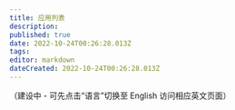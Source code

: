 ```yaml
---
title: 应用列表
description: 
published: true
date: 2022-10-24T00:26:28.013Z
tags: 
editor: markdown
dateCreated: 2022-10-24T00:26:28.013Z
---
```


（建设中 - 可先点击“语言”切换至 English 访问相应英文页面）